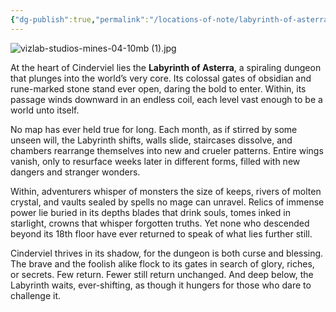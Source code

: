 ```yaml
---
{"dg-publish":true,"permalink":"/locations-of-note/labyrinth-of-asterra-grand-dungeon/"}
---
```


![vizlab-studios-mines-04-10mb (1).jpg](/img/user/vizlab-studios-mines-04-10mb%20(1).jpg)

At the heart of Cinderviel lies the **Labyrinth of Asterra**, a spiraling dungeon that plunges into the world’s very core. Its colossal gates of obsidian and rune-marked stone stand ever open, daring the bold to enter. Within, its passage winds downward in an endless coil, each level vast enough to be a world unto itself.

No map has ever held true for long. Each month, as if stirred by some unseen will, the Labyrinth shifts, walls slide, staircases dissolve, and chambers rearrange themselves into new and crueler patterns. Entire wings vanish, only to resurface weeks later in different forms, filled with new dangers and stranger wonders.

Within, adventurers whisper of monsters the size of keeps, rivers of molten crystal, and vaults sealed by spells no mage can unravel. Relics of immense power lie buried in its depths blades that drink souls, tomes inked in starlight, crowns that whisper forgotten truths. Yet none who descended beyond its 18th floor have ever returned to speak of what lies further still.

Cinderviel thrives in its shadow, for the dungeon is both curse and blessing. The brave and the foolish alike flock to its gates in search of glory, riches, or secrets. Few return. Fewer still return unchanged. And deep below, the Labyrinth waits, ever-shifting, as though it hungers for those who dare to challenge it.